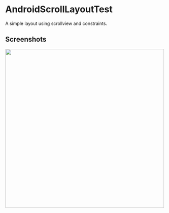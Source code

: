 # AndroidScrollLayoutTest
A simple layout using scrollview and constraints.

## Screenshots
<img src="https://user-images.githubusercontent.com/45715906/130339001-79310c30-51b6-41a2-90c3-e999f22fea4f.png" width="500"/>

